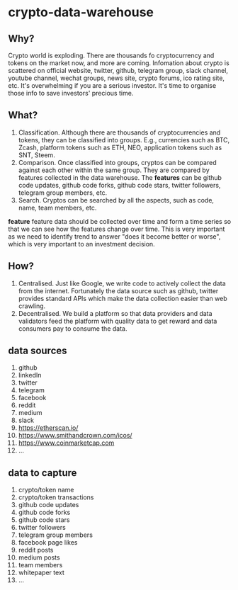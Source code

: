 # crypto-data-warehouse

## Why?

Crypto world is exploding. There are thousands fo cryptocurrency and tokens on the market now, and more are coming.
Infomation about crypto is scattered on official website, twitter, github, telegram group, slack channel, youtube channel, wechat groups, news site, crypto forums, ico rating site, etc. It's overwhelming if you are a serious investor. It's time to organise those info to save investors' precious time.

## What?

1. Classification. Although there are thousands of cryptocurrencies and tokens, they can be classified into groups. E.g., currencies such as BTC, Zcash, platform tokens such as ETH, NEO, application tokens such as SNT, Steem. 
2. Comparison. Once classified into groups, cryptos can be compared against each other within the same group. They are compared by features collected in the data warehouse. The **features** can be github code updates, github code forks, github code stars, twitter followers, telegram group members, etc.
3. Search. Cryptos can be searched by all the aspects, such as code, name, team members, etc.

**feature** feature data should be collected over time and form a time series so that we can see how the features change over time. This is very important as we need to identify trend to answer "does it become better or worse", which is very important to an investment decision.

## How?

1. Centralised. Just like Google, we write code to actively collect the data from the internet. Fortunately the data source such as github, twitter provides standard APIs which make the data collection easier than web crawling. 
2. Decentralised. We build a platform so that data providers and data validators feed the platform with quality data to get reward and data consumers pay to consume the data.

## data sources
1. github
2. linkedIn
3. twitter
4. telegram
5. facebook
6. reddit
7. medium
8. slack
9. https://etherscan.io/
10. https://www.smithandcrown.com/icos/
11. https://www.coinmarketcap.com
12. ...

## data to capture
1. crypto/token name
2. crypto/token transactions
3. github code updates
4. github code forks
5. github code stars
6. twitter followers
7. telegram group members
8. facebook page likes
9. reddit posts
10. medium posts
11. team members
12. whitepaper text
13. ...
